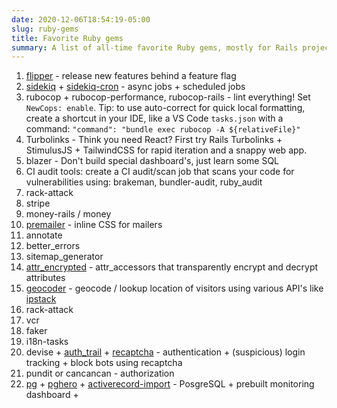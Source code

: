 ```yaml
---
date: 2020-12-06T18:54:19-05:00
slug: ruby-gems
title: Favorite Ruby gems
summary: A list of all-time favorite Ruby gems, mostly for Rails projects.
---
```



1. [flipper](https://github.com/jnunemaker/flipper) - release new features behind a feature flag
1. [sidekiq](https://github.com/mperham/sidekiq) + [sidekiq-cron](https://github.com/ondrejbartas/sidekiq-cron) - async jobs + scheduled jobs
1. rubocop + rubocop-performance, rubocop-rails - lint everything! Set `NewCops: enable`. Tip: to use auto-correct for quick local formatting, create a shortcut in your IDE, like a VS Code `tasks.json` with a command: `"command": "bundle exec rubocop -A ${relativeFile}"`
1. Turbolinks - Think you need React? First try Rails Turbolinks + StimulusJS + TailwindCSS for rapid iteration and a snappy web app.
1. blazer - Don't build special dashboard's, just learn some SQL
1. CI audit tools: create a CI audit/scan job that scans your code for vulnerabilities using: brakeman, bundler-audit, ruby_audit
1. rack-attack
1. stripe
1. money-rails / money
1. [premailer](https://github.com/premailer/premailer/) - inline CSS for mailers
1. annotate
1. better_errors
1. sitemap_generator
1. [attr_encrypted](https://github.com/attr-encrypted/attr_encrypted) - attr_accessors that transparently encrypt and decrypt attributes
1. [geocoder](https://github.com/alexreisner/geocoder) - geocode / lookup location of visitors using various API's like [ipstack](https://ipstack.com/)
1. rack-attack
1. vcr
1. faker
1. i18n-tasks
1. devise + [auth_trail](https://github.com/ankane/authtrail) + [recaptcha](https://github.com/ambethia/recaptcha) - authentication + (suspicious) login tracking + block bots using recaptcha
1. pundit or cancancan - authorization
1. [pg](https://github.com/ged/ruby-pg) + [pghero](https://github.com/ankane/pghero) + [activerecord-import](https://github.com/zdennis/activerecord-import) - PosgreSQL + prebuilt monitoring dashboard + 

